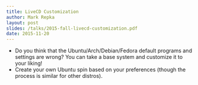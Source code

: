 ```yaml
---
title: LiveCD Customization
author: Mark Repka
layout: post
slides: /talks/2015-fall-livecd-customization.pdf
date: 2015-11-20
---
```


* Do you think that the Ubuntu/Arch/Debian/Fedora default programs and settings are wrong? You can take a base system and customize it to your liking!
* Create your own Ubuntu spin based on your preferences (though the process is similar for other distros).

